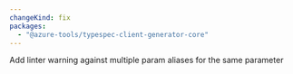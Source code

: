 ```yaml
---
changeKind: fix
packages:
  - "@azure-tools/typespec-client-generator-core"
---
```


Add linter warning against multiple param aliases for the same parameter